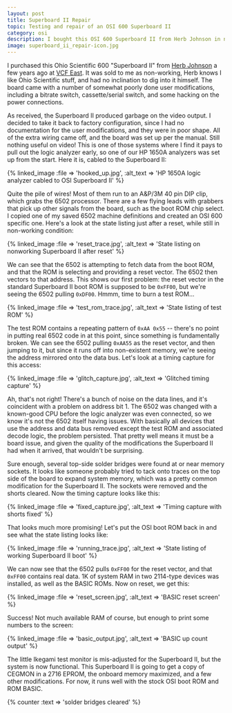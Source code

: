 ```yaml
---
layout: post
title: Superboard II Repair
topic: Testing and repair of an OSI 600 Superboard II
category: osi
description: I bought this OSI 600 Superboard II from Herb Johnson in nonworking condition at VCF East a few years ago. Time to get it going!
image: superboard_ii_repair-icon.jpg
---
```


I purchased this Ohio Scientific 600 "Superboard II" from [Herb Johnson](http://www.retrotechnology.com) a few years ago at [VCF East](https://vcfed.org/events/vintage-computer-festival-east/). It was sold to me as non-working, Herb knows I like Ohio Scientific stuff, and had no inclination to dig into it himself. The board came with a number of somewhat poorly done user modifications, including a bitrate switch, cassette/serial switch, and some hacking on the power connections.

As received, the Superboard II produced garbage on the video output. I decided to take it back to factory configuration, since I had no documentation for the user modifications, and they were in poor shape. All of the extra wiring came off, and the board was set up per the manual. Still nothing useful on video! This is one of those systems where I find it pays to pull out the logic analyzer early, so one of our HP 1650A analyzers was set up from the start. Here it is, cabled to the Superboard II:

{% linked_image :file => 'hooked_up.jpg', :alt_text => 'HP 1650A logic analyzer cabled to OSI Superboard II' %}

Quite the pile of wires! Most of them run to an A&P/3M 40 pin DIP clip, which grabs the 6502 processor. There are a few flying leads with grabbers that pick up other signals from the board, such as the boot ROM chip select. I copied one of my saved 6502 machine definitions and created an OSI 600 specific one. Here's a look at the state listing just after a reset, while still in non-working condition:

{% linked_image :file => 'reset_trace.jpg', :alt_text => 'State listing on nonworking Superboard II after reset' %}

We can see that the 6502 is attempting to fetch data from the boot ROM, and that the ROM is selecting and providing a reset vector. The 6502 then vectors to that address. This shows our first problem: the reset vector in the standard Superboard II boot ROM is supposed to be `0xFF00`, but we're seeing the 6502 pulling `0xDF00`. Hmmm, time to burn a test ROM...

{% linked_image :file => 'test_rom_trace.jpg', :alt_text => 'State listing of test ROM' %}

The test ROM contains a repeating pattern of `0xAA 0x55` -- there's no point in putting real 6502 code in at this point, since something is fundamentally broken. We can see the 6502 pulling `0xAA55` as the reset vector, and then jumping to it, but since it runs off into non-existent memory, we're seeing the address mirrored onto the data bus. Let's look at a timing capture for this access:

{% linked_image :file => 'glitch_capture.jpg', :alt_text => 'Glitched timing capture' %}

Ah, that's not right! There's a bunch of noise on the data lines, and it's coincident with a problem on address bit 1. The 6502 was changed with a known-good CPU before the logic analyzer was even connected, so we know it's not the 6502 itself having issues. With basically all devices that use the address and data bus removed except the test ROM and associated decode logic, the problem persisted. That pretty well means it must be a board issue, and given the quality of the modifications the Superboard II had when it arrived, that wouldn't be surprising.

Sure enough, several top-side solder bridges were found at or near memory sockets. It looks like someone probably tried to tack onto traces on the top side of the board to expand system memory, which was a pretty common modification for the Superboard II. The sockets were removed and the shorts cleared. Now the timing capture looks like this:

{% linked_image :file => 'fixed_capture.jpg', :alt_text => 'Timing capture with shorts fixed' %}

That looks much more promising! Let's put the OSI boot ROM back in and see what the state listing looks like:

{% linked_image :file => 'running_trace.jpg', :alt_text => 'State listing of working Superboard II boot' %}

We can now see that the 6502 pulls `0xFF00` for the reset vector, and that `0xFF00` contains real data. 1K of system RAM in two 2114-type devices was installed, as well as the BASIC ROMs. Now on reset, we get this:

{% linked_image :file => 'reset_screen.jpg', :alt_text => 'BASIC reset screen' %}

Success! Not much available RAM of course, but enough to print some numbers to the screen:

{% linked_image :file => 'basic_output.jpg', :alt_text => 'BASIC up count output' %}

The little Ikegami test monitor is mis-adjusted for the Superboard II, but the system is now functional. This Superboard II is going to get a copy of CEGMON in a 2716 EPROM, the onboard memory maximized, and a few other modifications. For now, it runs well with the stock OSI boot ROM and ROM BASIC.

{% counter :text => 'solder bridges cleared' %}
